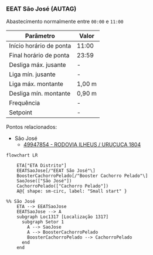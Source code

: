 
### EEAT São José (AUTAG)

Abastecimento normalmente entre `00:00` e `11:00`

| Parâmetro     | Valor |
| -------------    | ------------- |
| Início horário de ponta  | 11:00 |
| Final horário de ponta  | 23:59 |
| Desliga máx. jusante  | - |
| Liga mín. jusante  | - |
| Liga máx. montante  | 1,00 m|
| Desliga mín. montante  | 0,90 m|
| Frequência  | - |
| Setpoint  | - |

Pontos relacionados:


- São José
  - [49947854 - RODOVIA ILHEUS / URUÇUCA 1804](https://www.vectorasys.com.br/vectorasys/?inc=jE9ciFZdkq5eiPI/kPRdHL0fUgHpk249WBG5UqHeku9slPteHB1pGu94UuMhUhG=)
  
```mermaid
flowchart LR
        
    ETA["ETA Distrito"] 
    EEATSaoJose[/"EEAT São José"\] 
    BoosterCachorroPelado[/"Booster Cachorro Pelado"\] 
    SaoJose(["São José"]) 
    CachorroPelado(["Cachorro Pelado"])
    A@{ shape: sm-circ, label: "Small start" }

%% São José
    ETA --> EEATSaoJose    
    EEATSaoJose --> A
    subgraph Loc1317 [Localização 1317]
      subgraph Setor 1
        A --> SaoJose
        A --> BoosterCachorroPelado
        BoosterCachorroPelado --> CachorroPelado
      end
    end
        
```
